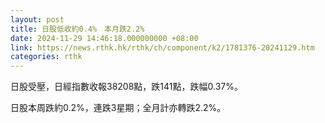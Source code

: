 ```yaml
---
layout: post
title: 日股低收約0.4%　本月跌2.2%
date: 2024-11-29 14:46:18.000000000 +08:00
link: https://news.rthk.hk/rthk/ch/component/k2/1781376-20241129.htm
categories: rthk
---
```


日股受壓，日經指數收報38208點，跌141點，跌幅0.37%。

日股本周跌約0.2%，連跌3星期；全月計亦轉跌2.2%。
